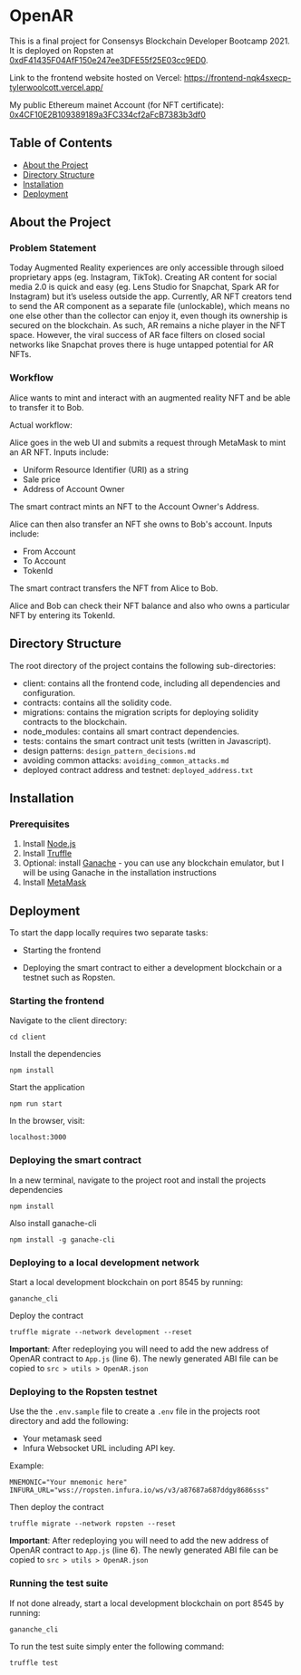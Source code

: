 # OpenAR

This is a final project for Consensys Blockchain Developer Bootcamp 2021. It is deployed on Ropsten at [0xdF41435F04AfF150e247ee3DFE55f25E03cc9ED0](https://ropsten.etherscan.io/address/0xdF41435F04AfF150e247ee3DFE55f25E03cc9ED0).

Link to the frontend website hosted on Vercel: 
https://frontend-nqk4sxecp-tylerwoolcott.vercel.app/

My public Ethereum mainet Account (for NFT certificate): [0x4CF10E2B109389189a3FC334cf2aFcB7383b3df0](https://etherscan.io/address/0x4CF10E2B109389189a3FC334cf2aFcB7383b3df0)

## Table of Contents

- [About the Project](#about-the-project)
- [Directory Structure](#directory-structure)
- [Installation](#installation)
- [Deployment](#deployment)

## About the Project

### Problem Statement

Today Augmented Reality experiences are only accessible through siloed proprietary apps (eg. Instagram, TikTok). Creating AR content for social media 2.0 is quick and easy (eg. Lens Studio for Snapchat, Spark AR for Instagram) but it’s useless outside the app. Currently, AR NFT creators tend to send the AR component as a separate file (unlockable), which means no one else other than the collector can enjoy it, even though its ownership is secured on the blockchain. As such, AR remains a niche player in the NFT space. However, the viral success of AR face filters on closed social networks like Snapchat proves there is huge untapped potential for AR NFTs.


### Workflow

Alice wants to mint and interact with an augmented reality NFT and be able to transfer it to Bob. 

Actual workflow:

Alice goes in the web UI and submits a request through MetaMask to mint an AR NFT. Inputs include:

- Uniform Resource Identifier (URI) as a string
- Sale price 
- Address of Account Owner 

The smart contract mints an NFT to the Account Owner's Address.

Alice can then also transfer an NFT she owns to Bob's account. Inputs include: 

- From Account
- To Account
- TokenId

The smart contract transfers the NFT from Alice to Bob. 

Alice and Bob can check their NFT balance and also who owns a particular NFT by entering its TokenId. 

## Directory Structure

The root directory of the project contains the following sub-directories:

- client: contains all the frontend code, including all dependencies and configuration.
- contracts: contains all the solidity code. 
- migrations: contains the migration scripts for deploying solidity contracts to the blockchain.
- node_modules: contains all smart contract dependencies.
- tests: contains the smart contract unit tests (written in Javascript). 
- design patterns: `design_pattern_decisions.md` 
- avoiding common attacks: ``avoiding_common_attacks.md`` 
- deployed contract address and testnet: `deployed_address.txt` 

## Installation 

### Prerequisites

1. Install [Node.js](https://nodejs.org/en/download/)
2. Install [Truffle](https://www.trufflesuite.com/docs/truffle/getting-started/installation)
3. Optional: install [Ganache](https://www.trufflesuite.com/ganache) - you can use any blockchain emulator, but I will be using Ganache in the installation instructions
4. Install [MetaMask](https://metamask.io/)

## Deployment

To start the dapp locally requires two separate tasks:

- Starting the frontend

- Deploying the smart contract to either a development blockchain or a testnet such as Ropsten.

### Starting the frontend

Navigate to the client directory:

``cd client``

Install the dependencies

``npm install``

Start the application

``npm run start``

In the browser, visit:

``localhost:3000``

### Deploying the smart contract

In a new terminal, navigate to the project root and install the projects dependencies

``npm install``

Also install ganache-cli

``npm install -g ganache-cli``

### Deploying to a local development network

Start a local development blockchain on port 8545 by running:

``gananche_cli``

Deploy the contract

``truffle migrate --network development --reset``

**Important**: After redeploying you will need to add the new address of OpenAR contract to ``App.js`` (line 6). The newly generated ABI file can be copied to ``src > utils > OpenAR.json``

### Deploying to the Ropsten testnet
Use the the ``.env.sample`` file to create a ``.env`` file in the projects root directory and add the following:

- Your metamask seed
- Infura Websocket URL including API key.

Example:

``MNEMONIC="Your mnemonic here"``
``INFURA_URL="wss://ropsten.infura.io/ws/v3/a87687a687ddgy8686sss"``

Then deploy the contract

``truffle migrate --network ropsten --reset``

**Important**: After redeploying you will need to add the new address of OpenAR contract to ``App.js`` (line 6). The newly generated ABI file can be copied to ``src > utils > OpenAR.json``

### Running the test suite

If not done already, start a local development blockchain on port 8545 by running:

``gananche_cli``

To run the test suite simply enter the following command:

``truffle test``


